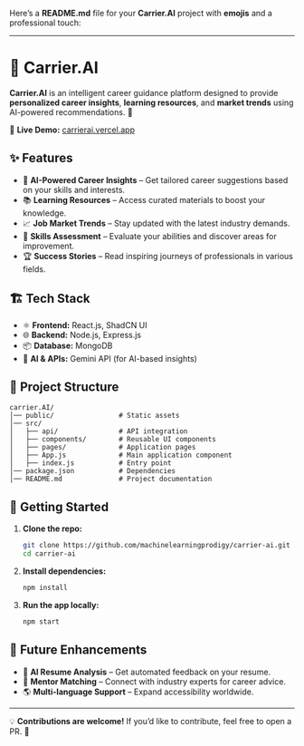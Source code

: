 Here’s a **README.md** file for your **Carrier.AI** project with **emojis** and a professional touch:  

---

# 🚀 Carrier.AI  

**Carrier.AI** is an intelligent career guidance platform designed to provide **personalized career insights**, **learning resources**, and **market trends** using AI-powered recommendations. 🌟  

🔗 **Live Demo:** [carrierai.vercel.app](https://carrierai.vercel.app)  

## ✨ Features  

- 🧠 **AI-Powered Career Insights** – Get tailored career suggestions based on your skills and interests.  
- 📚 **Learning Resources** – Access curated materials to boost your knowledge.  
- 📈 **Job Market Trends** – Stay updated with the latest industry demands.  
- 📝 **Skills Assessment** – Evaluate your abilities and discover areas for improvement.  
- 🏆 **Success Stories** – Read inspiring journeys of professionals in various fields.  

## 🏗 Tech Stack  

- ⚛️ **Frontend:** React.js, ShadCN UI  
- 🌐 **Backend:** Node.js, Express.js  
- 📦 **Database:** MongoDB  
- 🧠 **AI & APIs:** Gemini API (for AI-based insights)  

## 📂 Project Structure  

```
carrier.AI/
│── public/                # Static assets  
│── src/  
│   ├── api/               # API integration  
│   ├── components/        # Reusable UI components  
│   ├── pages/             # Application pages  
│   ├── App.js             # Main application component  
│   ├── index.js           # Entry point  
│── package.json           # Dependencies  
│── README.md              # Project documentation  
```  

## 🚀 Getting Started  

1. **Clone the repo:**  
   ```bash
   git clone https://github.com/machinelearningprodigy/carrier-ai.git
   cd carrier-ai
   ```  

2. **Install dependencies:**  
   ```bash
   npm install
   ```  

3. **Run the app locally:**  
   ```bash
   npm start
   ```  

## 🔮 Future Enhancements  

- 🤖 **AI Resume Analysis** – Get automated feedback on your resume.  
- 🎯 **Mentor Matching** – Connect with industry experts for career advice.  
- 🌎 **Multi-language Support** – Expand accessibility worldwide.  

---  
💡 **Contributions are welcome!** If you’d like to contribute, feel free to open a PR. 🚀  
